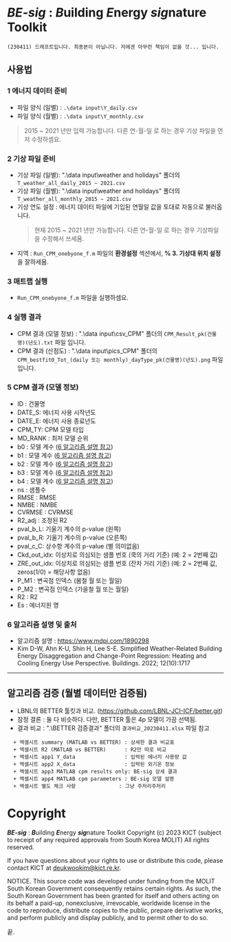 # ***BE-sig*** : ***B***uilding ***E***nergy ***sig***nature Toolkit

```
(230411) 드래프트입니다. 최종본이 아닙니다. 저에겐 아무런 책임이 없을 것... 입니다.

```


## 사용법

### 1 에너지 데이터 준비
- 파일 양식 (일별) : `.\data input\Y_daily.csv` 
- 파일 양식 (월별) : `.\data input\Y_monthly.csv`
> 2015 ~ 2021 년만 입력 가능합니다. 다른 연-월-일 로 하는 경우 기상 파일을 먼저 수정하셈요.   

### 2 기상 파일 준비
- 기상 파일 (일별): ".\data input\weather and holidays\" 폴더의 ` T_weather_all_daily_2015 ~ 2021.csv `
- 기상 파일 (월별): ".\data input\weather and holidays\" 폴더의 ` T_weather_all_monthly_2015 ~ 2021.csv `
- 기상 연도 설정 : 에너지 데이터 파일에 기입된 연월일 값을 토대로 자동으로 불러옵니다. 
  > 현재 2015 ~ 2021 년만 가능합니다. 다른 연-월-일 로 하는 경우 기상파일을 수정해서 쓰세욤.
- 지역 : `Run_CPM_onebyone_f.m` 파일의 **환경설정** 섹션에서, **% 3. 기상대 위치 설정** 을 잘하세욤.   

### 3 매트랩 실행 
- `Run_CPM_onebyone_f.m` 파일을 실행하셈요.

### 4 실행 결과 
- CPM 결과 (모델 정보) : ".\data input\csv_CPM\" 폴더의 ` CPM_Result_pk(건물명)(년도).txt ` 파일 입니다.
- CPM 결과 (산점도) : ".\data input\pics_CPM\" 폴더의 ` CPM_bestfit0_Tot_(daily 또는 monthly)_dayType_pk(건물명)(년도).png ` 파일 입니다.

### 5 CPM 결과 (모델 정보)
- ID    : 건물명 
- DATE_S: 에너지 사용 시작년도
- DATE_E: 에너지 사용 종료년도
- CPM_TY: CPM 모델 타입 
- MD_RANK	: 최저 모델 순위
- b0    	: 모델 계수 ([6 알고리즘 설명 참고](#6-알고리즘-설명-및-출처))
- b1    	: 모델 계수 ([6 알고리즘 설명 참고](#6-알고리즘-설명-및-출처))
- b2    	: 모델 계수 ([6 알고리즘 설명 참고](#6-알고리즘-설명-및-출처))
- b3    	: 모델 계수 ([6 알고리즘 설명 참고](#6-알고리즘-설명-및-출처))
- b4    	: 모델 계수 ([6 알고리즘 설명 참고](#6-알고리즘-설명-및-출처))
- ns    	: 샘플수
- RMSE    : RMSE
- NMBE    : NMBE
- CVRMSE  : CVRMSE
- R2_adj  : 조정된 R2
- pval_b_L: 기울기 계수의 p-value (왼쪽)
- pval_b_R: 기울기 계수의 p-value (오른쪽)
- pval_c_C: 상수항 계수의 p-value (별 의미없음)
- Ckd_out_idx: 이상치로 의심되는 샘플 번호 (쿡의 거리 기준) (예: 2 = 2번째 값)
- ZRE_out_idx: 이상치로 의심되는 샘플 번호 (잔차 거리 기준) (예: 2 = 2번째 값, zeros(1/0) = 해당사항 없음)
- P_M1    : 변곡점 인덱스 (봄철 월 또는 월일)
- P_M2    : 변곡점 인덱스 (가을철 월 또는 월일)
- R2      : R2
- Es      : 에너지원 명

### 6 알고리즘 설명 및 출처
- 알고리즘 설명 : https://www.mdpi.com/1890298
- Kim D-W, Ahn K-U, Shin H, Lee S-E. Simplified Weather-Related Building Energy Disaggregation and Change-Point Regression: Heating and Cooling Energy Use Perspective. Buildings. 2022; 12(10):1717


---
## 알고리즘 검증 (월별 데이터만 검증됨)
- LBNL의 BETTER 툴킷과 비교. (https://github.com/LBNL-JCI-ICF/better.git)
- 잠정 결론 : 둘 다 비슷하다. 다만, BETTER 툴은 4p 모델이 가끔 선택됨. 
- 결과 비교 : ".\BETTER 검증결과\" 폴더의 `결과비교_20230411.xlsx` 파일 참고 
```
  + 엑셀시트 summary (MATLAB vs BETTER) : 상세한 결과 비교표
  + 엑셀시트 R2 (MATLAB vs BETTER)      : R2만 따로 비교
  + 엑셀시트 app1 Y_data                : 입력된 에너지 사용량 값
  + 엑셀시트 app2 X_data                : 입력된 외기온 정보
  + 엑셀시트 app3 MATLAB cpm results only: BE-sig 상세 결과
  + 엑셀시트 app4 MATLAB cpm parameters : BE-sig 모델 설명
  + 엑셀시트 별도 체크 사항              : 그냥 주저리주저리
```


# Copyright
***BE-sig*** : ***B***uilding ***E***nergy ***sig***nature Toolkit Copyright (c) 2023
KICT (subject to receipt of any required approvals from South Korea MOLIT) All rights reserved.

If you have questions about your rights to use or distribute this code, please contact KICT at deukwookim@kict.re.kr.

NOTICE. This source code was developed under funding from the MOLIT South Korean Government consequently retains certain rights. As such, the South Korean Government has been granted for itself and others acting on its behalf a paid-up, nonexclusive, irrevocable, worldwide license in the code to reproduce, distribute copies to the public, prepare derivative works, and perform publicly and display publicly, and to permit other to do so.

끝.

